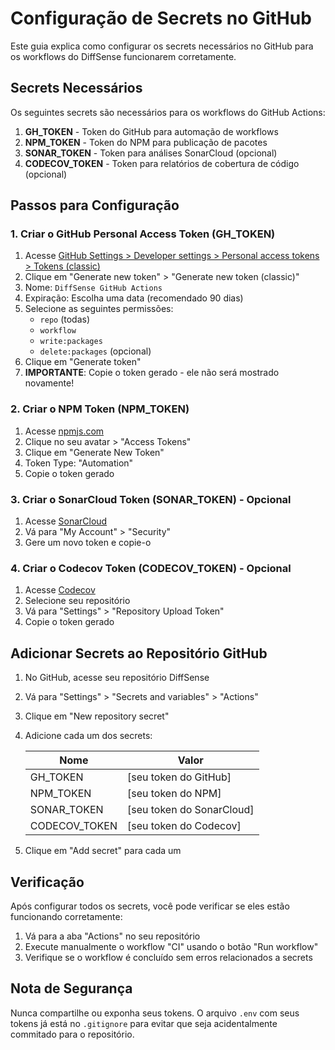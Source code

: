 # Configuração de Secrets no GitHub

Este guia explica como configurar os secrets necessários no GitHub para os workflows do DiffSense funcionarem corretamente.

## Secrets Necessários

Os seguintes secrets são necessários para os workflows do GitHub Actions:

1. **GH_TOKEN** - Token do GitHub para automação de workflows
2. **NPM_TOKEN** - Token do NPM para publicação de pacotes
3. **SONAR_TOKEN** - Token para análises SonarCloud (opcional)
4. **CODECOV_TOKEN** - Token para relatórios de cobertura de código (opcional)

## Passos para Configuração

### 1. Criar o GitHub Personal Access Token (GH_TOKEN)

1. Acesse [GitHub Settings > Developer settings > Personal access tokens > Tokens (classic)](https://github.com/settings/tokens)
2. Clique em "Generate new token" > "Generate new token (classic)"
3. Nome: `DiffSense GitHub Actions`
4. Expiração: Escolha uma data (recomendado 90 dias)
5. Selecione as seguintes permissões:
   - `repo` (todas)
   - `workflow`
   - `write:packages`
   - `delete:packages` (opcional)
6. Clique em "Generate token"
7. **IMPORTANTE**: Copie o token gerado - ele não será mostrado novamente!

### 2. Criar o NPM Token (NPM_TOKEN)

1. Acesse [npmjs.com](https://www.npmjs.com/)
2. Clique no seu avatar > "Access Tokens"
3. Clique em "Generate New Token"
4. Token Type: "Automation"
5. Copie o token gerado

### 3. Criar o SonarCloud Token (SONAR_TOKEN) - Opcional

1. Acesse [SonarCloud](https://sonarcloud.io/)
2. Vá para "My Account" > "Security"
3. Gere um novo token e copie-o

### 4. Criar o Codecov Token (CODECOV_TOKEN) - Opcional

1. Acesse [Codecov](https://codecov.io/)
2. Selecione seu repositório
3. Vá para "Settings" > "Repository Upload Token"
4. Copie o token gerado

## Adicionar Secrets ao Repositório GitHub

1. No GitHub, acesse seu repositório DiffSense
2. Vá para "Settings" > "Secrets and variables" > "Actions"
3. Clique em "New repository secret"
4. Adicione cada um dos secrets:

   | Nome | Valor |
   |------|-------|
   | GH_TOKEN | [seu token do GitHub] |
   | NPM_TOKEN | [seu token do NPM] |
   | SONAR_TOKEN | [seu token do SonarCloud] |
   | CODECOV_TOKEN | [seu token do Codecov] |

5. Clique em "Add secret" para cada um

## Verificação

Após configurar todos os secrets, você pode verificar se eles estão funcionando corretamente:

1. Vá para a aba "Actions" no seu repositório
2. Execute manualmente o workflow "CI" usando o botão "Run workflow"
3. Verifique se o workflow é concluído sem erros relacionados a secrets

## Nota de Segurança

Nunca compartilhe ou exponha seus tokens. O arquivo `.env` com seus tokens já está no `.gitignore` para evitar que seja acidentalmente commitado para o repositório.
